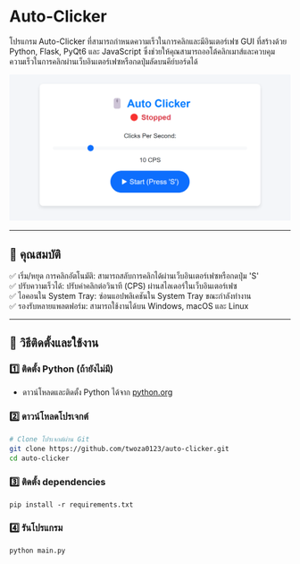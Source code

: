 # Auto-Clicker

โปรแกรม Auto-Clicker ที่สามารถกำหนดความเร็วในการคลิกและมีอินเตอร์เฟซ GUI ที่สร้างด้วย Python, Flask, PyQt6 และ JavaScript ซึ่งช่วยให้คุณสามารถออโต้คลิกเมาส์และควบคุมความเร็วในการคลิกผ่านเว็บอินเตอร์เฟซหรือกดปุ่มลัดบนคีย์บอร์ดได้

![Auto-Clicker](Auto-Clicker.png)  <!-- ใช้ลิงก์ภาพที่แท้จริงในที่นี้ -->

---

## 📌 คุณสมบัติ

✅ เริ่ม/หยุด การคลิกอัตโนมัติ: สามารถสลับการคลิกได้ผ่านเว็บอินเตอร์เฟซหรือกดปุ่ม 'S'  
✅ ปรับความเร็วได้: ปรับค่าคลิกต่อวินาที (CPS) ผ่านสไลเดอร์ในเว็บอินเตอร์เฟซ  
✅ ไอคอนใน System Tray: ซ่อนแอปพลิเคชันใน System Tray ขณะกำลังทำงาน  
✅ รองรับหลายแพลตฟอร์ม: สามารถใช้งานได้บน Windows, macOS และ Linux  

---

## 🚀 วิธีติดตั้งและใช้งาน

### 1️⃣ ติดตั้ง Python (ถ้ายังไม่มี)

- ดาวน์โหลดและติดตั้ง Python ได้จาก [python.org](https://www.python.org/downloads/)

### 2️⃣ ดาวน์โหลดโปรเจกต์

```bash
# Clone โปรเจกต์ผ่าน Git
git clone https://github.com/twoza0123/auto-clicker.git
cd auto-clicker
```
### 3️⃣ ติดตั้ง dependencies
```
pip install -r requirements.txt 
```
### 4️⃣ รันโปรแกรม
```
python main.py
```

